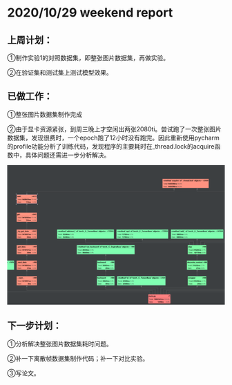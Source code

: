 # 2020/10/29 weekend report

## 上周计划：

①制作实验1的对照数据集，即整张图片数据集，再做实验。

②在验证集和测试集上测试模型效果。

## 已做工作：

①整张图片数据集制作完成

②由于显卡资源紧张，到周三晚上才空闲出两张2080ti。尝试跑了一次整张图片数据集，发现很费时，一个epoch跑了12小时没有跑完。因此重新使用pycharm的profile功能分析了训练代码，发现程序的主要耗时在_thread.lock的acquire函数中，具体问题还需进一步分析解决。

<img src="https://github.com/Andrew-Pei/deepfakes_detection/blob/master/pictures/profile%20stats.png" alt="profile_stats" style="zoom:50%;" />

## 下一步计划：

①分析解决整张图片数据集耗时问题。

②补一下离散帧数据集制作代码；补一下对比实验。

③写论文。